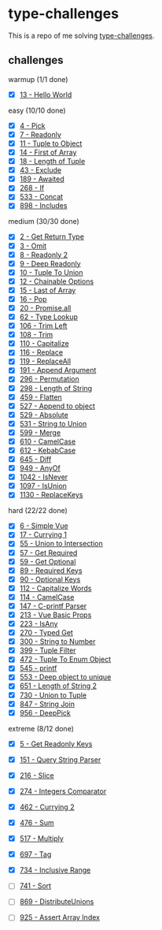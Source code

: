 # type-challenges

This is a repo of me solving [type-challenges](https://github.com/type-challenges/type-challenges).

## challenges

warmup (1/1 done)
- [x] [13 - Hello World](./questions/13-warm-hello-world.ts)

easy (10/10 done)
- [x] [4 - Pick](./questions/4-easy-pick.ts)
- [x] [7 - Readonly](./questions/7-easy-readonly.ts)
- [x] [11 - Tuple to Object](./questions/11-easy-tuple-to-object.ts)
- [x] [14 - First of Array](./questions/14-easy-first.ts)
- [x] [18 - Length of Tuple](./questions/18-easy-tuple-length.ts)
- [x] [43 - Exclude](./questions/43-easy-exclude.ts)
- [x] [189 - Awaited](./questions/189-easy-awaited.ts)
- [x] [268 - If](./questions/268-easy-if.ts)
- [x] [533 - Concat](./questions/533-easy-concat.ts)
- [x] [898 - Includes](./questions/898-easy-includes.ts)

medium (30/30 done)
- [x] [2 - Get Return Type](./questions/2-medium-return-type.ts)
- [x] [3 - Omit](./questions/3-medium-omit.ts)
- [x] [8 - Readonly 2](./questions/8-medium-readonly-2.ts)
- [x] [9 - Deep Readonly](./questions/9-medium-deep-readonly.ts)
- [x] [10 - Tuple To Union](./questions/10-medium-tuple-to-union.ts)
- [x] [12 - Chainable Options](./questions/12-medium-chainable-options.ts)
- [x] [15 - Last of Array](./questions/15-medium-last.ts)
- [x] [16 - Pop](./questions/16-medium-pop.ts)
- [x] [20 - Promise.all](./questions/20-medium-promise-all.ts)
- [x] [62 - Type Lookup](./questions/62-medium-type-lookup.ts)
- [x] [106 - Trim Left](./questions/106-medium-trimleft.ts)
- [x] [108 - Trim](./questions/108-medium-trim.ts)
- [x] [110 - Capitalize](./questions/110-medium-capitalize.ts)
- [x] [116 - Replace](./questions/116-medium-replace.ts)
- [x] [119 - ReplaceAll](./questions/119-medium-replaceall.ts)
- [x] [191 - Append Argument](./questions/191-medium-append-argument.ts)
- [x] [296 - Permutation](./questions/296-medium-permutation.ts)
- [x] [298 - Length of String](./questions/298-medium-length-of-string.ts)
- [x] [459 - Flatten](./questions/459-medium-flatten.ts)
- [x] [527 - Append to object](./questions/527-medium-append-to-object.ts)
- [x] [529 - Absolute](./questions/529-medium-absolute.ts)
- [x] [531 - String to Union](./questions/531-medium-string-to-union.ts)
- [x] [599 - Merge](./questions/599-medium-merge.ts)
- [x] [610 - CamelCase](./questions/610-medium-camelcase.ts)
- [x] [612 - KebabCase](./questions/612-medium-kebabcase.ts)
- [x] [645 - Diff](./questions/645-medium-diff.ts)
- [x] [949 - AnyOf](./questions/949-medium-anyof.ts)
- [x] [1042 - IsNever](./questions/1042-medium-isnever.ts)
- [x] [1097 - IsUnion](./questions/1097-medium-isunion.ts)
- [x] [1130 - ReplaceKeys](./questions/1130-medium-replacekeys.ts)

hard (22/22 done)
- [x] [6 - Simple Vue](./questions/6-hard-simple-vue.ts)
- [x] [17 - Currying 1](./questions/17-hard-currying-1.ts)
- [x] [55 - Union to Intersection](./questions/55-hard-union-to-intersection.ts)
- [x] [57 - Get Required](./questions/57-hard-get-required.ts)
- [x] [59 - Get Optional](./questions/59-hard-get-optional.ts)
- [x] [89 - Required Keys](./questions/89-hard-required-keys.ts)
- [x] [90 - Optional Keys](./questions/90-hard-optional-keys.ts)
- [x] [112 - Capitalize Words](./questions/112-hard-capitalizewords.ts)
- [x] [114 - CamelCase](./questions/114-hard-camelcase.ts)
- [x] [147 - C-printf Parser](./questions/147-hard-c-printf-parser.ts)
- [x] [213 - Vue Basic Props](./questions/213-hard-vue-basic-props.ts)
- [x] [223 - IsAny](./questions/223-hard-isany.ts)
- [x] [270 - Typed Get](./questions/270-hard-typed-get.ts)
- [x] [300 - String to Number](./questions/300-hard-string-to-number.ts)
- [x] [399 - Tuple Filter](./questions/399-hard-tuple-filter.ts)
- [x] [472 - Tuple To Enum Object](./questions/472-hard-tuple-to-enum-object.ts)
- [x] [545 - printf](./questions/545-hard-printf.ts)
- [x] [553 - Deep object to unique](./questions/553-hard-deep-object-to-unique.ts)
- [x] [651 - Length of String 2](./questions/651-hard-length-of-string-2.ts)
- [x] [730 - Union to Tuple](./questions/730-hard-union-to-tuple.ts)
- [x] [847 - String Join](./questions/847-hard-string-join.ts)
- [x] [956 - DeepPick](./questions/956-hard-deeppick.ts)

extreme (8/12 done)
- [x] [5 - Get Readonly Keys](./questions/5-extreme-readonly-keys.ts)
- [x] [151 - Query String Parser](./questions/151-extreme-query-string-parser.ts)
- [x] [216 - Slice](./questions/216-extreme-slice.ts)
- [x] [274 - Integers Comparator](./questions/274-extreme-integers-comparator.ts)
- [x] [462 - Currying 2](./questions/462-extreme-currying-2.ts)
- [x] [476 - Sum](./questions/476-extreme-sum.ts)
- [x] [517 - Multiply](./questions/517-extreme-multiply.ts)
- [x] [697 - Tag](./questions/697-extreme-tag.ts)
- [x] [734 - Inclusive Range](./questions/734-extreme-inclusive-range.ts)
- [ ] [741 - Sort](./questions/741-extreme-sort.ts)
- [ ] [869 - DistributeUnions](./questions/869-extreme-distributeunions.ts)
- [ ] [925 - Assert Array Index](./questions/925-extreme-assert-array-index.ts)

